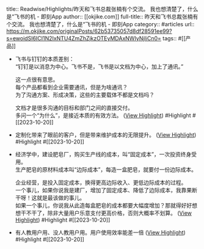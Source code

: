 title:: Readwise/Highlights/昨天和飞书总裁张楠有个交流。 我也想清楚了，什么是“飞书的机 - 即刻App
author:: [[okjike.com]]
full-title:: 昨天和飞书总裁张楠有个交流。 我也想清楚了，什么是“飞书的机 - 即刻App
category:: #articles
url:: https://m.okjike.com/originalPosts/62b53735057d8df28591ee99?s=ewoidSI6ICI1N2IxNTU4ZmZhZjkzOTEyMDAxNWIyNjIiCn0=
tags:: #[[产品]]

- 飞书与钉钉的本质差别：  
  “钉钉是以消息为中心。飞书不是，飞书是以文档为中心，加上了通讯。”  
  
  这一点很有意思。  
  每个产品都看到企业需要通讯，但是为啥通讯？  
  为了沟通方案、形成决策，这些的主要载体不都是文档吗？  
  
  文档才是很多沟通的目标和部门之间的直接交付。  
  多问一个“为什么”，是接近本质的有效方法。 ([View Highlight](https://read.readwise.io/read/01hd5k4kebg136xvjs28zc6sf2)) #Highlight #[[2023-10-20]]
- 定制化带来了眼前的客户，但是带来维护成本的无限提升。 ([View Highlight](https://read.readwise.io/read/01hd5k528mcx645m72kqht5je3)) #Highlight #[[2023-10-20]]
- 经济学中，建设肥皂厂，购买生产线的成本，叫“固定成本”，一次投资终身受用。  
  生产肥皂的原材料成本叫“边际成本”，每造一盒肥皂，就要付一份边际成本。  
  
  企业经营，是投入固定成本，换得更高边际收入、更低边际成本的过程。  
  一个事儿，如果你说我是建厂，增加了固定成本、降低了边际成本，我靠果断干呀！这就是最该做的事儿。  
  如果一个事儿，你说我从此造每盒肥皂的成本都要大幅度增加？那就得好好想想干不干了，除非大量用户乐意支付更高价格，否则大概率不划算。 ([View Highlight](https://read.readwise.io/read/01hd5k61qen4b3zwr3eks8vqrx)) #Highlight #[[2023-10-20]]
- 有人教用户用、没人教用户用。用户使用效率能差一倍 ([View Highlight](https://read.readwise.io/read/01hd5k6ynggemvdfq7kcv9vxr6)) #Highlight #[[2023-10-20]]